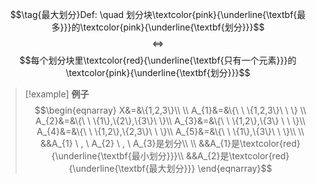 $$\tag{最大划分}Def: \quad 划分块\textcolor{pink}{\underline{\textbf{最多}}}的\textcolor{pink}{\underline{\textbf{划分}}}$$
$$\Leftrightarrow$$
$$每个划分块里\textcolor{red}{\underline{\textbf{只有一个元素}}}的\textcolor{pink}{\underline{\textbf{划分}}}$$
>[!example] **例子**
>$$\begin{eqnarray}
> X&=&\{1,2,3\}\\ \\
 A_{1}&=&\{\ \ \{1,2,3\}\ \ \} \\
 A_{2}&=&\{\ \ \{1\},\{2\},\{3\}\ \}\\
 A_{3}&=&\{\ \ \{1,2\},\{3\} \ \ \}\\
 A_{4}&=&\{\ \ \{1,2\},\{2,3\}\ \ \}\\
 A_{5}&=&\{\ \ \{1\},\{3\}\ \ \}\\ \\
 &&A_{1} \ , \ A_{2} \ , \ A_{3}是划分\\ \\
 &&A_{1}是\textcolor{red}{\underline{\textbf{最小划分}}}\\
 &&A_{2}是\textcolor{red}{\underline{\textbf{最大划分}}}
\end{eqnarray}$$